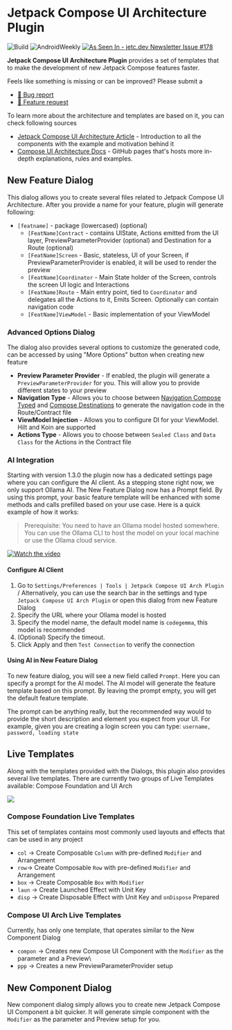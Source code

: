 # Jetpack Compose UI Architecture Plugin

![Build](https://github.com/levinzonr/jetpack-compose-ui-arch-plugin/workflows/Build/badge.svg)
![AndroidWeekly](https://androidweekly.net/issues/issue-583/badge)
<a href="https://jetc.dev/issues/178.html"><img src="https://img.shields.io/badge/As_Seen_In-jetc.dev_Newsletter_Issue_%23178-blue?logo=Jetpack+Compose&amp;logoColor=white" alt="As Seen In - jetc.dev Newsletter Issue #178"></a>
<!-- Plugin description -->

**Jetpack Compose UI Architecture Plugin** provides a set of templates that to make the development of new Jetpack Compose features faster.

Feels like something is missing or can be improved? Please submit a
- [🔧 Bug report](https://github.com/levinzonr/jetpack-compose-ui-arch-plugin/issues/new?assignees=levinzonr&labels=bug&projects=&template=bug_report.md&title=)
- [🙋 Feature request](https://github.com/levinzonr/jetpack-compose-ui-arch-plugin/issues/new?assignees=levinzonr&labels=enhancement&projects=&template=feature_request.md&title=)

To learn more about the architecture and templates are based on it,  you can check following sources
- [Jetpack Compose UI Architecture Article](https://engineering.monstar-lab.com/en/post/2023/07/14/Jetpack-Compose-UI-Architecture/) - Introduction to all the components with the example and motivation behind it
- [Compose UI Architecture Docs](https://levinzonr.github.io/compose-ui-arch-docs/) - GitHub pages that's hosts more in-depth explanations, rules and examples.

## New Feature Dialog
This dialog allows you to create several files related to Jetpack Compose UI Architecture. After you provide a name for your feature, plugin will generate following:
- `[featname]` - package (lowercased) (optional)
  - `[FeatName]Contract` - contains UIState, Actions emitted from the UI layer, PreviewParameterProvider (optional) and Destination for a Route (optional)
  - `[FeatName]Screen` - Basic, stateless, UI of your Screen, if PreviewParameterProvider is enabled, it will be used to render the preview
  - `[FeatName]Coordinator` - Main State holder of the Screen, controls the screen UI logic and Interactions
  - `[FeatName]Route` - Main entry point, tied to `Coordinator` and delegates all the Actions to it, Emits Screen. Optionally can contain navigation code
  - `[FeatName]ViewModel` - Basic implementation of your ViewModel

### Advanced Options Dialog
The dialog also provides several options to customize the generated code, can be accessed by using "More Options" button when creating new feature
- **Preview Parameter Provider** - If enabled, the plugin will generate a `PreviewParameterProvider` for you. This will allow you to provide different states to your preview
- **Navigation Type** - Allows you to choose between [Navigation Compose Typed](https://github.com/kiwicom/navigation-compose-typed) and [Compose Destinations](https://github.com/raamcosta/compose-destinations) to generate the navigation code in the Route/Contract file
- **ViewModel Injection** - Allows you to configure DI for your ViewModel. Hilt and Koin are supported
- **Actions Type** - Allows you to choose between `Sealed Class` and `Data Class` for the Actions in the Contract file


### AI Integration
Starting with version 1.3.0 the plugin now has a dedicated settings page where you can configure the AI client. As a stepping stone right now, we only support Ollama AI. The New Feature Dialog now has a Prompt field. By using this prompt, your basic feature template will be enhanced with some methods and calls prefilled based on your use case.
Here is a quick example of how it works:

> Prerequisite: You need to have an Ollama model hosted somewhere. You can use the Ollama CLI to host the model on your local machine or use the Ollama cloud service.

[![Watch the video](https://img.youtube.com/vi/YsNlym0g0HU/default.jpg)](https://youtu.be/YsNlym0g0HU)


#### Configure AI Client
1. Go to `Settings/Preferences | Tools | Jetpack Compose UI Arch Plugin` / Alternatively, you can use the search bar in the settings and type `Jetpack Compose UI Arch Plugin` or open this dialog from new Feature Dialog
2. Specify the URL where your Ollama model is hosted
3. Specify the model name, the default model name is `codegemma`, this model is recommended
4. (Optional) Specify the timeout. 
5. Click Apply and then `Test Connection` to verify the connection

#### Using AI in New Feature Dialog
To new feature dialog, you will see a new field called `Prompt`. Here you can specify a prompt for the AI model. The AI model will generate the feature template based on this prompt.
By leaving the prompt empty, you will get the default feature template.

The prompt can be anything really, but the recommended way would to provide the short description and element you expect from your UI.
For example, given you are creating a login screen you can type: `username, password, loading state`

## Live Templates
Along with the templates provided with the Dialogs, this plugin also provides several live templates. There are currently two groups of Live Templates available: Compose Foundation and UI Arch

![](/assets/demo.gif)

### Compose Foundation Live Templates
This set of templates contains most commonly used layouts and effects that can be used in any project
- `col` -> Create Composable `Column` with pre-defined `Modifier` and Arrangement
- `row`-> Create Composable `Row` with pre-defined `Modifier` and Arrangement
- `box` -> Create Composable `Box` with `Modifier`
- `laun` -> Create Launched Effect with Unit Key
- `disp` -> Create Disposable Effect with Unit Key and `onDispose` Prepared

### Compose UI Arch Live Templates
Currently, has only one template, that operates similar to the New Component Dialog
- `compon` -> Creates new Compose UI Component  with the `Modifier` as the parameter and a Preview\
- `ppp` -> Creates a new PreviewParameterProvider setup


## New Component Dialog
New component dialog simply allows you to create new Jetpack Compose UI Component a bit quicker. It will generate simple component with the `Modifier` as the parameter and Preview setup for you.
<!-- Plugin description end -->
